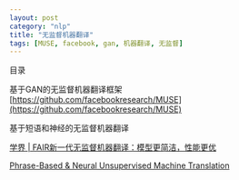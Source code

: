 ```yaml
---
layout: post
category: "nlp"
title: "无监督机器翻译"
tags: [MUSE, facebook, gan, 机器翻译, 无监督]
---
```


目录

<!-- TOC -->


<!-- /TOC -->

基于GAN的无监督机器翻译框架
[https://github.com/facebookresearch/MUSE](https://github.com/facebookresearch/MUSE)


基于短语和神经的无监督机器翻译

[学界 \| FAIR新一代无监督机器翻译：模型更简洁，性能更优](https://mp.weixin.qq.com/s?__biz=MzA3MzI4MjgzMw==&mid=2650741621&idx=4&sn=210c9b3694f56508267e95235fb99f3c&chksm=871adf0bb06d561dc99a89a5f56cf835bc92aa25401294216262128402490918d2787fe7fd09&mpshare=1&scene=1&srcid=0429xcZSkAituLbHIsmgNBAb&pass_ticket=INCrGaryVZRn7Xp0qFQ7uod1VN14o8mkpvq1bswtroEgKQavvDm7mmg4E7yTOH6d#rd)

[Phrase-Based & Neural Unsupervised Machine Translation](https://arxiv.org/pdf/1804.07755.pdf)

